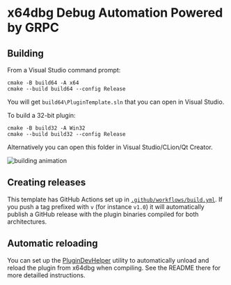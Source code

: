 # x64dbg Debug Automation Powered by GRPC



## Building

From a Visual Studio command prompt:

```
cmake -B build64 -A x64
cmake --build build64 --config Release
```

You will get `build64\PluginTemplate.sln` that you can open in Visual Studio.

To build a 32-bit plugin:

```
cmake -B build32 -A Win32
cmake --build build32 --config Release
```

Alternatively you can open this folder in Visual Studio/CLion/Qt Creator.

![building animation](https://github.com/x64dbg/PluginTemplate/blob/3951eb4b320b7a26164616ab5141414e8cd5b0a1/building.gif?raw=true)

## Creating releases

This template has GitHub Actions set up in [`.github/workflows/build.yml`](./.github/workflows/build.yml). If you push a tag prefixed with `v` (for instance `v1.0`) it will automatically publish a GitHub release with the plugin binaries compiled for both architectures.

## Automatic reloading

You can set up the [PluginDevHelper](https://github.com/x64dbg/PluginDevHelper) utility to automatically unload and reload the plugin from x64dbg when compiling. See the README there for more detailled instructions.
